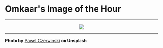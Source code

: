 # Omkaar's Image of the Hour

---

<div align="center">

<a href="https://unsplash.com/photos/geometric-shapes-overlayed-in-a-light-toned-design-mrCMyoadfBM">
  <img src="https://images.unsplash.com/photo-1744457167275-99648d0e589d?crop=entropy&cs=tinysrgb&fit=max&fm=jpg&ixid=M3w3NjA2Nzh8MHwxfHJhbmRvbXx8fHx8fHx8fDE3NTE3OTYwMDB8&ixlib=rb-4.1.0&q=80&w=1080" style="max-width:100%; height:auto;">
</a>



</div>

---

**Photo by** [Pawel Czerwinski](https://unsplash.com/@pawel_czerwinski) **on Unsplash**
